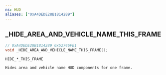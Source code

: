 ```yaml
---
ns: HUD
aliases: ["0xA4DEDE28B1814289"]
---
```

## _HIDE_AREA_AND_VEHICLE_NAME_THIS_FRAME

```c
// 0xA4DEDE28B1814289 0x52746FE1
void _HIDE_AREA_AND_VEHICLE_NAME_THIS_FRAME();
```

```
HIDE_*_THIS_FRAME

Hides area and vehicle name HUD components for one frame.
```

